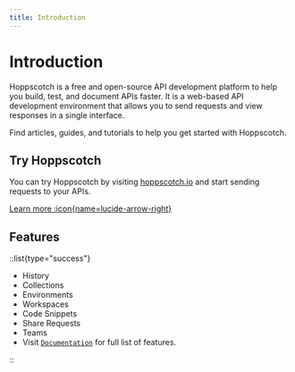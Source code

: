 ```yaml
---
title: Introduction
---
```


# Introduction

Hoppscotch is a free and open-source API development platform to help you build, test, and document APIs faster. It is a web-based API development environment that allows you to send requests and view responses in a single interface.

Find articles, guides, and tutorials to help you get started with Hoppscotch.

## Try Hoppscotch

You can try Hoppscotch by visiting [hoppscotch.io](https://hoppscotch.io) and start sending requests to your APIs.

[Learn more :icon{name=lucide-arrow-right}](/documentation/getting-started/introduction)

## Features

::list{type="success"}

- History
- Collections
- Environments
- Workspaces
- Code Snippets
- Share Requests
- Teams
- Visit [`Documentation`](/documentation/getting-started/introduction) for full list of features.

::
